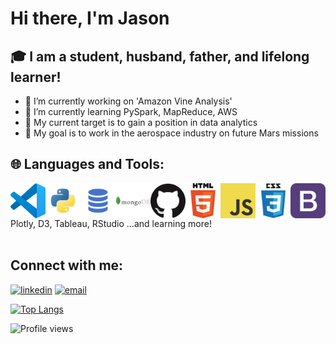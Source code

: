 

# Hi there, I'm Jason

## 🎓 I am a student, husband, father, and lifelong learner!

- 🔭 I’m currently working on 'Amazon Vine Analysis'
- 🌱 I’m currently learning PySpark, MapReduce, AWS
- 🎯 My current target is to gain a position in data analytics
- 🚀 My goal is to work in the aerospace industry on future Mars missions

## 🌐 Languages and Tools:

<!-- <img align="left" alt="VBA" width="32px" src="https://raw.githubusercontent.com/github/explore/80688e429a7d4ef2fca1e82350fe8e3517d3494d/topics/vba/vba.png" /> -->
<img align="left" alt="Visual Studio Code" width="56px" src="https://raw.githubusercontent.com/github/explore/80688e429a7d4ef2fca1e82350fe8e3517d3494d/topics/visual-studio-code/visual-studio-code.png" />
<img align="left" alt="Python" width="56px" src="https://raw.githubusercontent.com/github/explore/80688e429a7d4ef2fca1e82350fe8e3517d3494d/topics/python/python.png" />
<img align="left" alt="SQL" width="56px" src="https://raw.githubusercontent.com/github/explore/80688e429a7d4ef2fca1e82350fe8e3517d3494d/topics/sql/sql.png" />
<img align="left" alt="MongoDB" width="56px" src="https://raw.githubusercontent.com/github/explore/80688e429a7d4ef2fca1e82350fe8e3517d3494d/topics/mongodb/mongodb.png" />
<img align="left" alt="GitHub" width="56px" src="https://raw.githubusercontent.com/github/explore/78df643247d429f6cc873026c0622819ad797942/topics/github/github.png" />
<img align="left" alt="HTML" width="56px" src="https://raw.githubusercontent.com/github/explore/80688e429a7d4ef2fca1e82350fe8e3517d3494d/topics/html/html.png" />
<img align="left" alt="JavaScript" width="56px" src="https://raw.githubusercontent.com/github/explore/80688e429a7d4ef2fca1e82350fe8e3517d3494d/topics/javascript/javascript.png" />
<img align="left" alt="CSS" width="56px" src="https://raw.githubusercontent.com/github/explore/80688e429a7d4ef2fca1e82350fe8e3517d3494d/topics/css/css.png" />
<img align="left" alt="Bootstrap" width="56px" src="https://raw.githubusercontent.com/github/explore/80688e429a7d4ef2fca1e82350fe8e3517d3494d/topics/bootstrap/bootstrap.png" />
<br>
<br>
Plotly, D3, Tableau, RStudio
...and learning more!
<br>
<br>



## Connect with me:

<a href="https://www.linkedin.com/in/jason-boyer7/"><img src="https://img.icons8.com/color/96/000000/linkedin.png" alt="linkedin"/></a>
<a href="mailto:boyerjason700@gmail.com"><img src="https://img.icons8.com/color/96/000000/gmail.png" alt="email"/></a>

</div>
  
[![Top Langs](https://github-readme-stats.vercel.app/api/top-langs/?username=boyerjason700&layout=compact)](https://github.com/boyerjason700/github-readme-stats)

<!-- ![visitors](https://visitor-badge.glitch.me/badge?page_id=boyerjason700.boyerjason700) -->
![Profile views](https://gpvc.arturio.dev/boyerjason700?v=3)
